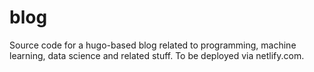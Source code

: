 # blog
Source code for a hugo-based blog related to programming, machine learning, data science and related stuff.
To be deployed via netlify.com.
